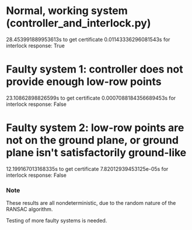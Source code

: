 # Normal, working system (controller_and_interlock.py)
28.453991889953613s to get certificate
0.01143336296081543s for interlock response: True

# Faulty system 1: controller does not provide enough low-row points
23.10862898826599s to get certificate
0.0007088184356689453s for interlock response: False

# Faulty system 2: low-row points are not on the ground plane, or ground plane isn't satisfactorily ground-like
12.199167013168335s to get certificate
7.82012939453125e-05s for interlock response: False

### Note
These results are all nondeterministic, due to the random nature of the RANSAC algorithm.

Testing of more faulty systems is needed.